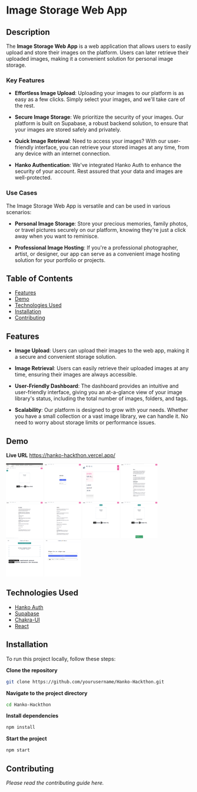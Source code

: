 # Image Storage Web App

## Description

The **Image Storage Web App** is a web application that allows users to easily upload and store their images on the platform. Users can later retrieve their uploaded images, making it a convenient solution for personal image storage.

### Key Features

- **Effortless Image Upload**: Uploading your images to our platform is as easy as a few clicks. Simply select your images, and we'll take care of the rest.

- **Secure Image Storage**: We prioritize the security of your images. Our platform is built on Supabase, a robust backend solution, to ensure that your images are stored safely and privately.

- **Quick Image Retrieval**: Need to access your images? With our user-friendly interface, you can retrieve your stored images at any time, from any device with an internet connection.

- **Hanko Authentication**: We've integrated Hanko Auth to enhance the security of your account. Rest assured that your data and images are well-protected.

### Use Cases

The Image Storage Web App is versatile and can be used in various scenarios:

- **Personal Image Storage**: Store your precious memories, family photos, or travel pictures securely on our platform, knowing they're just a click away when you want to reminisce.

- **Professional Image Hosting**: If you're a professional photographer, artist, or designer, our app can serve as a convenient image hosting solution for your portfolio or projects.

## Table of Contents

- [Features](#features)
- [Demo](#demo)
- [Technologies Used](#technologies-used)
- [Installation](#installation)
- [Contributing](#contributing)

## Features

- **Image Upload**: Users can upload their images to the web app, making it a secure and convenient storage solution.

- **Image Retrieval**: Users can easily retrieve their uploaded images at any time, ensuring their images are always accessible.

- **User-Friendly Dashboard**: The dashboard provides an intuitive and user-friendly interface, giving you an at-a-glance view of your image library's status, including the total number of images, folders, and tags.

- **Scalability**: Our platform is designed to grow with your needs. Whether you have a small collection or a vast image library, we can handle it. No need to worry about storage limits or performance issues.

## Demo

**Live URL** https://hanko-hackthon.vercel.app/

<img src="/images/a.png" style="height: 100px; width:100px;"/>
<img src="/images/b.png" style="height: 100px; width:100px;"/>
<img src="/images/c.png" style="height: 100px; width:100px;"/>
<img src="/images/d.png" style="height: 100px; width:100px;"/>
<img src="/images/e.png" style="height: 100px; width:100px;"/>
<img src="/images/f.png" style="height: 100px; width:100px;"/>
<img src="/images/g.png" style="height: 100px; width:100px;"/>
<img src="/images/h.png" style="height: 100px; width:100px;"/>
<img src="/images/i.png" style="height: 100px; width:100px;"/>
<img src="/images/j.png" style="height: 100px; width:100px;"/>


## Technologies Used

- [Hanko Auth](https://www.hanko.io/)
- [Supabase](https://supabase.com/)
- [Chakra-UI](https://chakra-ui.com/)
- [React](https://react.dev/)

## Installation

To run this project locally, follow these steps:


**Clone the repository**
```bash
git clone https://github.com/yourusername/Hanko-Hackthon.git
```

**Navigate to the project directory**
```bash
cd Hanko-Hackthon
```

**Install dependencies**
```bash
npm install
```

**Start the project**
```bash
npm start
```

## Contributing

*Please read the contributing guide here.*

